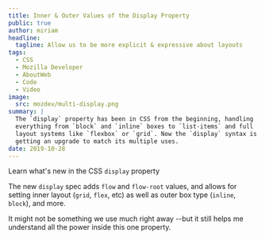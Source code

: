 ```yaml
---
title: Inner & Outer Values of the Display Property
public: true
author: miriam
headline:
  tagline: Allow us to be more explicit & expressive about layouts
tags:
  - CSS
  - Mozilla Developer
  - AboutWeb
  - Code
  - Video
image:
  src: mozdev/multi-display.png
summary: |
  The `display` property has been in CSS from the beginning, handling
  everything from `block` and `inline` boxes to `list-items` and full
  layout systems like `flexbox` or `grid`. Now the `display` syntax is
  getting an upgrade to match its multiple uses.
date: 2019-10-28
---
```


Learn what's new in the CSS `display` property

The new `display` spec adds `flow` and `flow-root` values, and allows
for setting inner layout (`grid`, `flex`, etc) as well as outer box type
(`inline`, `block`), and more.

It might not be something we use much right away --but it still helps me
understand all the power inside this one property.
